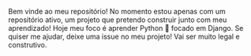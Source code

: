 Bem vinde ao meu repositório!
No momento estou apenas com um repositório ativo, um projeto que pretendo construir junto com meu aprendizado!
Hoje meu foco é aprender Python 🐍 focado em Django.
Se quiser me ajudar, deixe uma issue no meu projeto! Vai ser muito legal e construtivo.

<!---
dzno23/dzno23 is a ✨ special ✨ repository because its `README.md` (this file) appears on your GitHub profile.
You can click the Preview link to take a look at your changes.
--->
